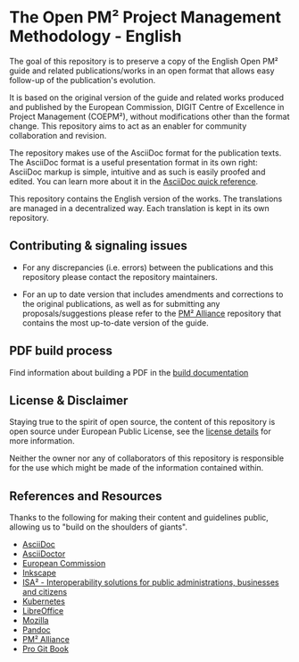 # The Open PM² Project Management Methodology - English

The goal of this repository is to preserve a copy of the English Open PM² guide and related publications/works in an open format that allows easy follow-up of the publication's evolution. 

It is based on the original version of the guide and related works produced and published by the European Commission, DIGIT Centre of Excellence in Project Management (COEPM²), without modifications other than the format change. This repository aims to act as an enabler for community collaboration and revision.

The repository makes use of the AsciiDoc format for the publication texts. The AsciiDoc format is a useful presentation format in its own right: AsciiDoc markup is simple, intuitive and as such is easily proofed and edited. You can learn more about it in the [AsciiDoc quick reference](https://asciidoctor.org/docs/asciidoc-syntax-quick-reference/).

This repository contains the English version of the works. The translations are managed in a decentralized way. Each translation is kept in its own repository.

## Contributing & signaling issues

- For any discrepancies (i.e. errors) between the publications and this repository please contact the repository maintainers.

- For an up to date version that includes amendments and corrections to the original publications, as well as for submitting any proposals/suggestions please refer to the [PM² Alliance](https://github.com/pm2alliance) repository that contains the most up-to-date version of the guide.

## PDF build process

Find information about building a PDF in the [build documentation](BUILD.md)

## License & Disclaimer

Staying true to the spirit of open source, the content of this repository is open source under European Public License, see the [license details](./LICENSE.md) for more information.

Neither the owner nor any of collaborators of this repository is responsible for the use which might be made of the information contained within.

## References and Resources
Thanks to the following for making their content and guidelines public, allowing us to "build on the shoulders of giants".
- [AsciiDoc](https://github.com/asciidoc)
- [AsciiDoctor](https://github.com/asciidoctor)
- [European Commission](https://ec.europa.eu)
- [Inkscape](https://github.com/inkscape)
- [ISA² - Interoperability solutions for public administrations, businesses and citizens](https://ec.europa.eu/isa2/home_en)
- [Kubernetes](https://github.com/kubernetes/)
- [LibreOffice](https://github.com/LibreOffice)
- [Mozilla](https://github.com/mozilla)
- [Pandoc](https://github.com/jgm/pandoc)
- [PM² Alliance](https://github.com/pm2alliance)
- [Pro Git Book](https://github.com/progit/progit2/)

